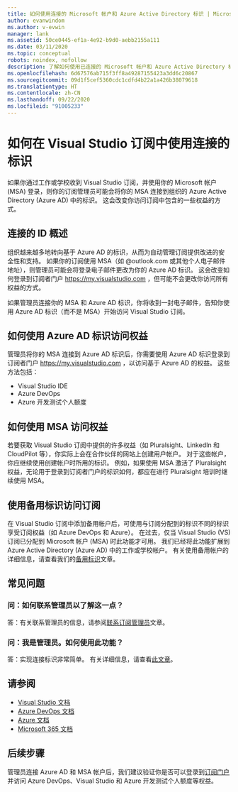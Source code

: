 ```yaml
---
title: 如何使用连接的 Microsoft 帐户和 Azure Active Directory 标识 | Microsoft Docs
author: evanwindom
ms.author: v-evwin
manager: lank
ms.assetid: 50ce0445-ef1a-4e92-b9d0-aebb2155a111
ms.date: 03/11/2020
ms.topic: conceptual
robots: noindex, nofollow
description: 了解如何使用已连接的 Microsoft 帐户和 Azure Active Directory 标识
ms.openlocfilehash: 6d67576ab715f3ff8a49287155423a3dd6c20867
ms.sourcegitcommit: 09d1f5cef5360cdc1cdfd4b22a1a426b38079618
ms.translationtype: HT
ms.contentlocale: zh-CN
ms.lasthandoff: 09/22/2020
ms.locfileid: "91005233"
---
```

# <a name="how-to-use-connected-identities-in-visual-studio-subscriptions"></a>如何在 Visual Studio 订阅中使用连接的标识
如果你通过工作或学校收到 Visual Studio 订阅，并使用你的 Microsoft 帐户 (MSA) 登录，则你的订阅管理员可能会将你的 MSA 连接到组织的 Azure Active Directory (Azure AD) 中的标识。  这会改变你访问订阅中包含的一些权益的方式。 

## <a name="overview-of-connected-ids"></a>连接的 ID 概述
组织越来越多地转向基于 Azure AD 的标识，从而为自动管理订阅提供改进的安全性和支持。  如果你的订阅使用 MSA（如 @outlook.com 或其他个人电子邮件地址），则管理员可能会将登录电子邮件更改为你的 Azure AD 标识。  这会改变如何登录到订阅者门户 https://my.visualstudio.com ，但可能不会更改你访问所有权益的方式。  

如果管理员连接你的 MSA 和 Azure AD 标识，你将收到一封电子邮件，告知你使用 Azure AD 标识（而不是 MSA）开始访问 Visual Studio 订阅。 

## <a name="how-to-access-benefits-using-azure-ad-identities"></a>如何使用 Azure AD 标识访问权益
管理员将你的 MSA 连接到 Azure AD 标识后，你需要使用 Azure AD 标识登录到订阅者门户 https://my.visualstudio.com ，以访问基于 Azure AD 的权益。  这些方法包括：
- Visual Studio IDE
- Azure DevOps
- Azure 开发测试个人额度

## <a name="how-to-access-benefits-using-your-msa"></a>如何使用 MSA 访问权益
若要获取 Visual Studio 订阅中提供的许多权益（如 Pluralsight、LinkedIn 和 CloudPilot 等），你实际上会在合作伙伴的网站上创建用户帐户。  对于这些帐户，你应继续使用创建帐户时所用的标识。  例如，如果使用 MSA 激活了 Pluralsight 权益，无论用于登录到订阅者门户的标识如何，都应在进行 Pluralsight 培训时继续使用 MSA。  

## <a name="use-an-alternate-identity-to-access-your-subscription"></a>使用备用标识访问订阅
在 Visual Studio 订阅中添加备用帐户后，可使用与订阅分配到的标识不同的标识享受订阅权益（如 Azure DevOps 和 Azure）。 在过去，仅当 Visual Studio (VS) 订阅已分配到 Microsoft 帐户 (MSA) 时此功能才可用。 我们已经将此功能扩展到 Azure Active Directory (Azure AD) 中的工作或学校帐户。  有关使用备用帐户的详细信息，请查看我们的[备用标识](vs-alternate-identity.md)文章。 

## <a name="frequently-asked-questions"></a>常见问题
### <a name="q-how-can-i-contact-my-admin-about-this"></a>问：如何联系管理员以了解这一点？
答：有关联系管理员的信息，请参阅[联系订阅管理员](contact-my-admin.md)文章。  

### <a name="q-im-an-admin--how-do-i-use-this"></a>问：我是管理员。如何使用此功能？
答：实现连接标识非常简单。  有关详细信息，请查看[此文章](personal-email-sign-ins.md)。 

## <a name="see-also"></a>请参阅
- [Visual Studio 文档](/visualstudio/)
- [Azure DevOps 文档](/azure/devops/)
- [Azure 文档](/azure/)
- [Microsoft 365 文档](/microsoft-365/)

## <a name="next-steps"></a>后续步骤
管理员连接 Azure AD 和 MSA 帐户后，我们建议验证你是否可以登录到[订阅门户](https://my.visualstudio.com?wt.mc_id=o~msft~docs)并访问 Azure DevOps、Visual Studio 和 Azure 开发测试个人额度等权益。